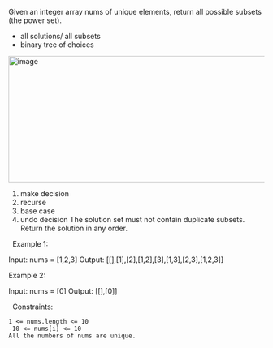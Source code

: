 Given an integer array nums of unique elements, return all possible subsets (the power set).
- all solutions/ all subsets
- binary tree of choices

<img width="600" height="249" alt="image" src="https://github.com/user-attachments/assets/2c3f8aa8-9bed-4d7c-9fd0-26e203db6d16" />

1. make decision 
2. recurse
3. base case
4. undo decision
The solution set must not contain duplicate subsets. Return the solution in any order.

 
Example 1:

Input: nums = [1,2,3]
Output: [[],[1],[2],[1,2],[3],[1,3],[2,3],[1,2,3]]


Example 2:

Input: nums = [0]
Output: [[],[0]]


 
Constraints:


	1 <= nums.length <= 10
	-10 <= nums[i] <= 10
	All the numbers of nums are unique.

